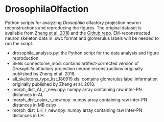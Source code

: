 # DrosophilaOlfaction

Python scripts for analyzing *Drosophila* olfactory projection neuron reconstructions and reproducing the figures.
The original dataset is available from [Zheng et al. 2018](https://www.cell.com/cell/fulltext/S0092-8674(18)30787-6) and the [Github repo](https://github.com/bocklab/temca2data/tree/master/geometry_analysis/data).
EM-reconstructed neuron skeleton data in .swc format and glomerulus labels will be needed to run the script.

- drosophila_analysis.py: the Python script for the data analysis and figure reproduction
- Skels connectome_mod: contains artifect-corrected version of *Drosophila* olfactory projection neuron reconstructions originally published by Zheng et al. 2018.
- all_skeletons_type_list_180919.xls: contains glomerulus label information originally published by Zheng et al. 2018.
- morph_dist_AL_r_new.npy: numpy array containing raw inter-PN distances in AL
- morph_dist_calyx_r_new.npy: numpy array containing raw inter-PN distances in MB calyx
- morph_dist_LH_r_new.npy: numpy array containing raw inter-PN distances in LH

